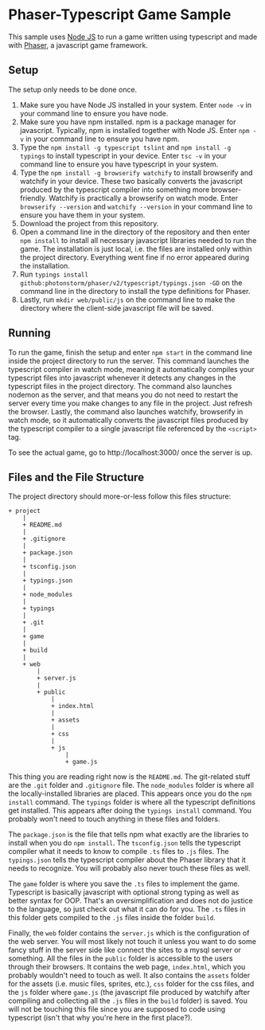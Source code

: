 # Phaser-Typescript Game Sample

This sample uses [Node JS][1] to run a game written using typescript and made with [Phaser][2], a javascript game framework.

## Setup

The setup only needs to be done once.

 1. Make sure you have Node JS installed in your system. Enter `node -v` in your command line to ensure you have node.
 2. Make sure you have npm installed. npm is a package manager for javascript. Typically, npm is installed together with Node JS. Enter `npm -v` in your command line to ensure you have npm.
 3. Type the `npm install -g typescript tslint` and `npm install -g typings` to install typescript in your device. Enter `tsc -v` in your command line to ensure you have typescript in your system.
 4. Type the `npm install -g browserify watchify` to install browserify and watchify in your device. These two basically converts the javascript produced by the typescript compiler into something more browser-friendly. Watchify is practically a browserify on watch mode. Enter `browserify --version` and `watchify --version` in your command line to ensure you have them in your system. 
 5. Download the project from this repository.
 6. Open a command line in the directory of the repository and then enter `npm install` to install all necessary javascript libraries needed to run the game. The installation is just local, i.e. the files are installed only within the project directory. Everything went fine if no error appeared during the installation.
 7. Run `typings install github:photonstorm/phaser/v2/typescript/typings.json -GD` on the command line in the directory to install the type definitions for Phaser.
 8. Lastly, run `mkdir web/public/js` on the command line to make the directory where the client-side javascript file will be saved.

## Running

To run the game, finish the setup and enter `npm start` in the command line inside the project directory to run the server. This command launches the typescript compiler in watch mode, meaning it automatically compiles your typescript files into javascript whenever it detects any changes in the typescript files in the project directory. The command also launches nodemon as the server, and that means you do not need to restart the server every time you make changes to any file in the project. Just refresh the browser. Lastly, the command also launches watchify, browserify in watch mode, so it automatically converts the javascript files produced by the typescript compiler to a single javascript file referenced by the `<script>` tag.

To see the actual game, go to http://localhost:3000/ once the server is up.

## Files and the File Structure

The project directory should more-or-less follow this files structure:
```
+ project
	|
	+ README.md
	|
	+ .gitignore
	|
	+ package.json
	|
	+ tsconfig.json
	|
	+ typings.json
	|
	+ node_modules
	|
	+ typings
	|
	+ .git
	|
	+ game
	|
	+ build
	|
	+ web
		|
		+ server.js
		|
		+ public
			|
			+ index.html
			|
			+ assets
			|
			+ css
			|
			+ js
			    |
			    + game.js
```

This thing you are reading right now is the `README.md`. The git-related stuff are the `.git` folder and `.gitignore` file. The `node_modules` folder is where all the locally-installed libraries are placed. This appears once you do the `npm install` command. The `typings` folder is where all the typescript definitions get installed. This appears after doing the `typings install` command. You probably won't need to touch anything in these files and folders.

The `package.json` is the file that tells npm what exactly are the libraries to install when you do `npm install`. The `tsconfig.json` tells the typescript compiler what it needs to know to compile `.ts` files to `.js` files. The `typings.json` tells the typescript compiler about the Phaser library that it needs to recognize. You will probably also never touch these files as well.

The `game` folder is where you save the `.ts` files to implement the game. Typescript is basically javascript with optional strong typing as well as better syntax for OOP. That's an oversimplification and does not do justice to the language, so just check out what it can do for you. The `.ts` files in this folder gets compiled to the `.js` files inside the folder `build`.

Finally, the `web` folder contains the `server.js` which is the configuration of the web server. You will most likely not touch it unless you want to do some fancy stuff in the server side like connect the sites to a mysql server or something. All the files in the `public` folder is accessible to the users through their browsers. It contains the web page, `index.html`, which you probably wouldn't need to touch as well.  It also contains the `assets` folder for the assets (i.e. music files, sprites, etc.), `css` folder for the css files, and the `js` folder where `game.js` (the javascript file produced by watchify after compiling and collecting all the `.js` files in the `build` folder) is saved. You will not be touching this file since you are supposed to code using typescript (isn't that why you're here in the first place?).

[1]: https://nodejs.org/en/
[2]: http://phaser.io/
